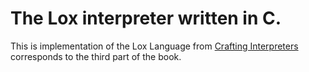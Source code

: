# The Lox interpreter written in C.

This is implementation of the Lox Language from [Crafting Interpreters](https://craftinginterpreters.com) corresponds to the third part of the book. 


